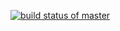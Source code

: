 [![build status of master](https://travis-ci.org/Tanvi-412/GitHubApi567-Tanvi.svg?branch=master)](https://travis-ci.org/Tanvi-412/GitHubApi567-Tanvi)